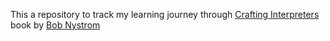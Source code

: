 This a repository to track my learning journey through [Crafting Interpreters](https://craftinginterpreters.com) book by [Bob Nystrom](https://github.com/munificent)


